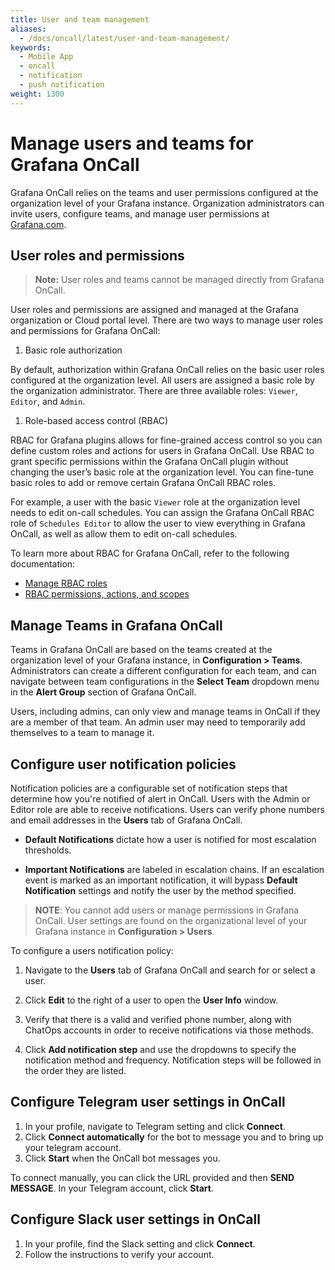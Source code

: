 ```yaml
---
title: User and team management
aliases:
  - /docs/oncall/latest/user-and-team-management/
keywords:
  - Mobile App
  - oncall
  - notification
  - push notification
weight: 1300
---
```


# Manage users and teams for Grafana OnCall

Grafana OnCall relies on the teams and user permissions configured at the organization level of your Grafana instance. Organization administrators can invite
users, configure teams, and manage user permissions at [Grafana.com](https://grafana.com/auth/sign-in).

## User roles and permissions

>**Note:** User roles and teams cannot be managed directly from Grafana OnCall.

User roles and permissions are assigned and managed at the Grafana organization or Cloud portal level. There are two ways to manage user roles and permissions
for Grafana OnCall:

1. Basic role authorization
  
By default, authorization within Grafana OnCall relies on the basic user roles configured at the organization level. All users are assigned a basic role by the
organization administrator. There are three available roles: `Viewer`, `Editor`, and `Admin`.

1. Role-based access control (RBAC)

RBAC for Grafana plugins allows for fine-grained access control so you can define custom roles and actions for users in Grafana OnCall. Use RBAC to grant
specific permissions within the Grafana OnCall plugin without changing the user’s basic role at the organization level. You can fine-tune basic roles to add or
remove certain Grafana OnCall RBAC roles.

For example, a user with the basic `Viewer` role at the organization level needs to edit on-call schedules. You can assign the Grafana OnCall RBAC role of
`Schedules Editor` to allow the user to view everything in Grafana OnCall, as well as allow them to edit on-call schedules.

To learn more about RBAC for Grafana OnCall, refer to the following documentation:

- [Manage RBAC roles](https://grafana.com/docs/grafana/latest/administration/roles-and-permissions/access-control/manage-rbac-roles/#update-basic-role-permissions)
- [RBAC permissions, actions, and scopes](https://grafana.com/docs/grafana/latest/administration/roles-and-permissions/access-control/custom-role-actions-scopes/)

## Manage Teams in Grafana OnCall

Teams in Grafana OnCall are based on the teams created at the organization level of your Grafana instance,
in **Configuration > Teams**. Administrators can create a different configuration for each team, and can navigate
between team configurations in the **Select Team** dropdown menu in the **Alert Group** section of Grafana OnCall.

Users, including admins, can only view and manage teams in OnCall if they are a member of that team.
An admin user may need to temporarily add themselves to a team to manage it.

## Configure user notification policies

Notification policies are a configurable set of notification steps that determine how you're notified of alert in OnCall. Users with the Admin or Editor role are
able to receive notifications.
Users can verify phone numbers and email addresses in the **Users** tab of Grafana OnCall.

- **Default Notifications** dictate how a user is notified for most escalation thresholds.

- **Important Notifications** are labeled in escalation chains. If an escalation event is marked as an important notification,
it will bypass **Default Notification** settings and notify the user by the method specified.

> **NOTE**: You cannot add users or manage permissions in Grafana OnCall. User settings are found on the
> organizational level of your Grafana instance in **Configuration > Users**.

To configure a users notification policy:

1. Navigate to the **Users** tab of Grafana OnCall and search for or select a user.

1. Click **Edit** to the right of a user to open the **User Info** window.

1. Verify that there is a valid and verified phone number, along with ChatOps accounts in order to receive notifications via those methods.

1. Click **Add notification step** and use the dropdowns to specify the notification method and frequency. Notification steps will be followed in the order they
are listed.

## Configure Telegram user settings in OnCall

1. In your profile, navigate to Telegram setting and click **Connect**.
1. Click **Connect automatically** for the bot to message you and to bring up your telegram account.
1. Click **Start** when the OnCall bot messages you.

To connect manually, you can click the URL provided and then **SEND MESSAGE**. In your Telegram account,
click **Start**.

## Configure Slack user settings in OnCall

1. In your profile, find the Slack setting and click **Connect**.
1. Follow the instructions to verify your account.
